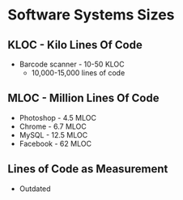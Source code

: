# Software Systems Sizes

## KLOC - Kilo Lines Of Code
* Barcode scanner - 10-50 KLOC
	* 10,000-15,000 lines of code

## MLOC - Million Lines Of Code
* Photoshop - 4.5 MLOC
* Chrome    - 6.7 MLOC
* MySQL     - 12.5 MLOC
* Facebook  - 62 MLOC

## Lines of Code as Measurement
* Outdated
